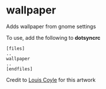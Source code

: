 wallpaper
=========

Adds wallpaper from gnome settings

To use, add the following to **dotsyncrc**

    [files]
    ..
    wallpaper
    ..
    [endfiles]


Credit to [Louis Coyle][1] for this artwork

[1]: https://imgur.com/a/xTUEf
